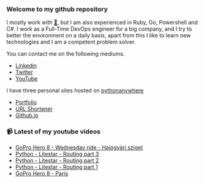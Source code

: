 ### Welcome to my github repository

I mostly work with [:snake:](https://www.python.org/), but I am also experienced in Ruby, Go, Powershell and C#. I work as a Full-Time DevOps engineer for a big company, and I try to better the environment on a daily basis, apart from this I like to learn new technologies and I am a competent problem solver.

You can contact me on the following mediums.
- [Linkedin](https://www.linkedin.com/in/r3ap3rpy)
- [Twitter](https://twitter.com/r3ap3rpy)
- [YouTube](https://www.youtube.com/channel/UC1qkMXH8d2I9DDAtBSeEHqg)

I have three personal sites hosted on [pythonanywhere](https://www.pythonanywhere.com/)
- [Portfolio](http://r3ap3rpy.pythonanywhere.com/)
- [URL Shortener](http://shortenpy.pythonanywhere.com/)
- [Github.io](https://r3ap3rpy.github.io/)

### :video_camera: Latest of my youtube videos
<!-- YOUTUBE:START -->
- [GoPro Hero 8 - Wednesday ride - Hajógyári sziget](https://www.youtube.com/watch?v=n3lA41b8NmM)
- [Python - Litestar - Routing part 3](https://www.youtube.com/watch?v=WD4WY9KNTfs)
- [Python - Litestar - Routing part  2](https://www.youtube.com/watch?v=xsrZFCVsNJw)
- [Python - Litestar - Routing part 1](https://www.youtube.com/watch?v=9SVMOO7GAJc)
- [GoPro Hero 8 - Paris](https://www.youtube.com/watch?v=9WeqExuLvUI)
<!-- YOUTUBE:END -->

